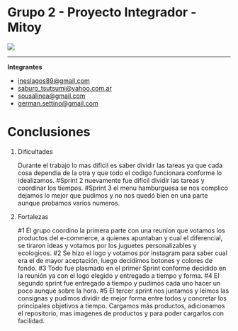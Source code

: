 # Grupo 2 - Proyecto Integrador - Mitoy

![](https://raw.githubusercontent.com/proyectointegrador-mitoy/grupo_2_mitoy/master/public/images/logos/logo-180x180.png)

------------
**Integrantes**
- ineslagos89@gmail.com
- saburo_tsutsumi@yahoo.com.ar
- sousalinea@gmail.com
- german.settino@gmail.com
 
# Conclusiones

1. Dificultades 

	Durante el trabajo lo mas dificil es saber dividir las tareas ya que cada cosa dependia de la otra y que todo el codigo funcionara conforme lo idealizamos.
    #Sprint 2 nuevamente fue difícil dividir las tareas y coordinar los tiempos.
    #Sprint 3 el menu hamburguesa se nos complico dejamos lo mejor que pudimos y no nos quedó bien en una parte aunque probamos varios numeros. 

2. Fortalezas 

	#1 El grupo coordino la primera parte con una reunion que votamos los productos del e-commerce, a quienes apuntaban y cual el diferencial, se tiraron ideas y votamos por los juguetes personalizables y ecologicos. 
    #2 Se hizo el logo y votamos por instagram para saber cual era el de mayor aceptación, luego decidimos botones y colores de fondo. 
    #3 Todo fue plasmado en el primer Sprint conforme decidido en la reunión ya con el logo elegido y entregado a tiempo y forma.
    #4 El segundo sprint fue entregado a tiempo y pudimos cada uno hacer un poco aunque sobre la hora.
    #5 El tercer sprint nos juntamos y leimos las consignas y pudimos dividir de mejor forma entre todos y concretar los principales objetivos a tiempo. Cargamos más productos, adicionamos el repositorio, mas imagenes de productos y para poder cargarlos con facilidad.

